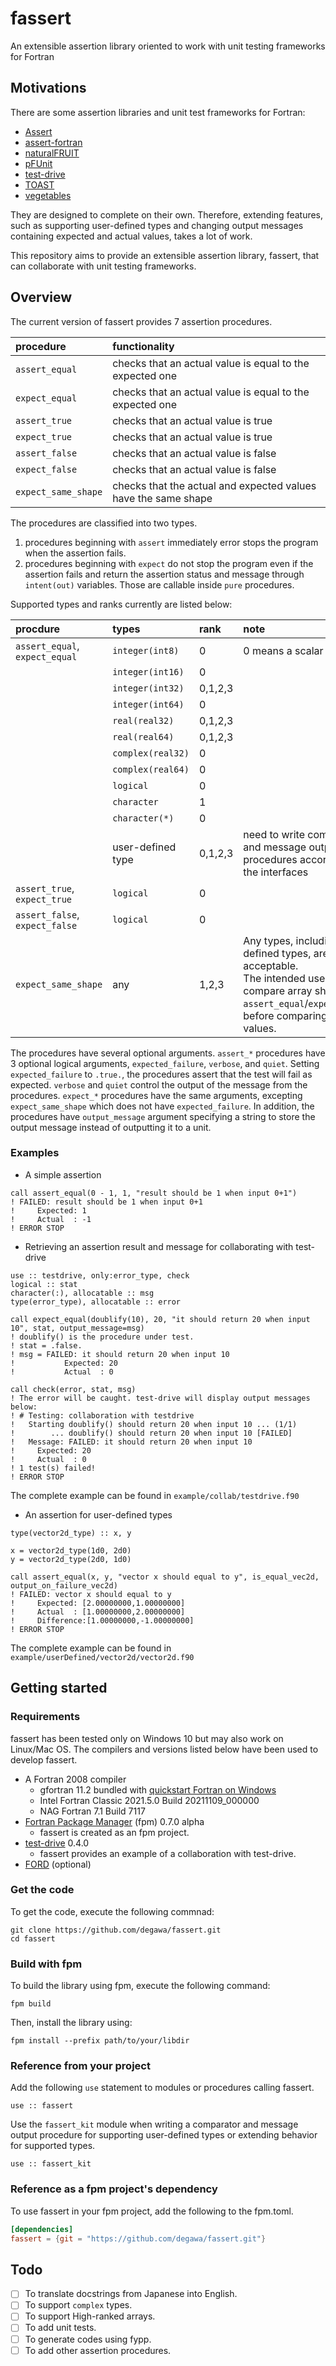 # fassert
An extensible assertion library oriented to work with unit testing frameworks for Fortran

## Motivations
There are some assertion libraries and unit test frameworks for Fortran:

- [Assert](https://github.com/sourceryinstitute/assert)
- [assert-fortran](https://github.com/alecksandr26/assert-fortran)
- [naturalFRUIT](https://cibinjoseph.github.io/naturalFRUIT/index.html)
- [pFUnit](https://github.com/Goddard-Fortran-Ecosystem/pFUnit)
- [test-drive](https://github.com/fortran-lang/test-drive)
- [TOAST](https://github.com/thomasms/toast)
- [vegetables](https://gitlab.com/everythingfunctional/vegetables)

They are designed to complete on their own. Therefore, extending features, such as supporting user-defined types and changing output messages containing expected and actual values, takes a lot of work.

This repository aims to provide an extensible assertion library, fassert, that can collaborate with unit testing frameworks.

## Overview
The current version of fassert provides 7 assertion procedures.

|      procedure      |                         functionality                          |
| :------------------ | :------------------------------------------------------------- |
| `assert_equal`      | checks that an actual value is equal to the expected one       |
| `expect_equal`      | checks that an actual value is equal to the expected one       |
| `assert_true`       | checks that an actual value is true                            |
| `expect_true`       | checks that an actual value is true                            |
| `assert_false`      | checks that an actual value is false                           |
| `expect_false`      | checks that an actual value is false                           |
| `expect_same_shape` | checks that the actual and expected values have the same shape |

The procedures are classified  into two types.
1. procedures beginning with `assert` immediately error stops the program when the assertion fails.
1. procedures beginning with `expect` do not stop the program even if the assertion fails and return the assertion status and message through `intent(out)` variables. Those are callable inside `pure` procedures.

Supported types and ranks currently are listed below:

|             procdure              |       types       |  rank   |                                        note                                        |
| :-------------------------------- | :---------------- | :------ | :--------------------------------------------------------------------------------- |
| `assert_equal`,<br>`expect_equal` | `integer(int8)`   | 0       | 0 means a scalar variable                                                          |
|                                   | `integer(int16)`  | 0       |                                                                                    |
|                                   | `integer(int32)`  | 0,1,2,3 |                                                                                    |
|                                   | `integer(int64)`  | 0       |                                                                                    |
|                                   | `real(real32)`    | 0,1,2,3 |                                                                                    |
|                                   | `real(real64)`    | 0,1,2,3 |                                                                                    |
|                                   | `complex(real32)` | 0       |                                                                                    |
|                                   | `complex(real64)` | 0       |                                                                                    |
|                                   | `logical`         | 0       |                                                                                    |
|                                   | `character`       | 1       |                                                                                    |
|                                   | `character(*)`    | 0       |                                                                                    |
|                                   | user-defined type | 0,1,2,3 | need to write comparator and message output procedures according to the interfaces |
| `assert_true`,<br>`expect_true`   | `logical`         | 0       |                                                                                    |
| `assert_false`,<br>`expect_false` | `logical`         | 0       |                                                                                    |
| `expect_same_shape`               | any               | 1,2,3   | Any types, including user-defined types, are acceptable.<br>The intended use is to compare array shapes in `assert_equal`/`expect_equal` before comparing those values.|

The procedures have several  optional arguments. `assert_*` procedures have 3 optional logical arguments, `expected_failure`, `verbose`, and `quiet`. Setting `expected_failure` to `.true.`, the procedures assert that the test will fail as expected. `verbose` and `quiet` control the output of the message from the procedures. `expect_*` procedures have the same arguments, excepting `expect_same_shape` which does not have `expected_failure`. In addition, the procedures have `output_message` argument specifying a string to store the output message instead of outputting it to a unit.

### Examples
- A simple assertion

```Fortran
call assert_equal(0 - 1, 1, "result should be 1 when input 0+1")
! FAILED: result should be 1 when input 0+1
!     Expected: 1
!     Actual  : -1
! ERROR STOP
```

- Retrieving an assertion result and message for collaborating with test-drive
```Fortran
use :: testdrive, only:error_type, check
logical :: stat
character(:), allocatable :: msg
type(error_type), allocatable :: error

call expect_equal(doublify(10), 20, "it should return 20 when input 10", stat, output_message=msg)
! doublify() is the procedure under test.
! stat = .false.
! msg = FAILED: it should return 20 when input 10
!           Expected: 20
!           Actual  : 0

call check(error, stat, msg)
! The error will be caught. test-drive will display output messages below:
! # Testing: collaboration with testdrive
!   Starting doublify() should return 20 when input 10 ... (1/1)
!        ... doublify() should return 20 when input 10 [FAILED]
!   Message: FAILED: it should return 20 when input 10
!     Expected: 20
!     Actual  : 0
! 1 test(s) failed!
! ERROR STOP
```

The complete example can be found in `example/collab/testdrive.f90`

- An assertion for user-defined types
```Fortran
type(vector2d_type) :: x, y

x = vector2d_type(1d0, 2d0)
y = vector2d_type(2d0, 1d0)

call assert_equal(x, y, "vector x should equal to y", is_equal_vec2d, output_on_failure_vec2d)
! FAILED: vector x should equal to y
!     Expected: [2.00000000,1.00000000]
!     Actual  : [1.00000000,2.00000000]
!     Difference:[1.00000000,-1.00000000]
! ERROR STOP
```

The complete example can be found in `example/userDefined/vector2d/vector2d.f90`

## Getting started
### Requirements
fassert has been tested only on Windows 10 but may also work on Linux/Mac OS.
The compilers and versions listed below have been used to develop fassert.

- A Fortran 2008 compiler
    - gfortran 11.2 bundled with [quickstart Fortran on Windows](https://github.com/LKedward/quickstart-fortran)
    - Intel Fortran Classic 2021.5.0 Build 20211109_000000
    - NAG Fortran 7.1 Build 7117
- [Fortran Package Manager](https://github.com/fortran-lang/fpm) (fpm) 0.7.0 alpha
    - fassert is created as an fpm project.
- [test-drive](https://github.com/fortran-lang/test-drive) 0.4.0
    - fassert provides an example of a collaboration with test-drive.
- [FORD](https://github.com/Fortran-FOSS-Programmers/ford) (optional)

### Get the code
To get the code, execute the following commnad:

```console
git clone https://github.com/degawa/fassert.git
cd fassert
```

### Build with fpm
To build the library using fpm, execute the following command:

```console
fpm build
```

Then, install the library using:

```console
fpm install --prefix path/to/your/libdir
```

### Reference from your project
Add the following `use` statement to modules or procedures calling fassert.

```Fortran
use :: fassert
```

Use the `fassert_kit` module when writing a comparator and message output procedure for supporting user-defined types or extending behavior for supported types.
```Fortran
use :: fassert_kit
```

### Reference as a fpm project's dependency
To use fassert in your fpm project, add the following to the fpm.toml.

```TOML
[dependencies]
fassert = {git = "https://github.com/degawa/fassert.git"}
```

## Todo
- [ ] To translate docstrings from Japanese into English.
- [ ] To support `complex` types.
- [ ] To support High-ranked arrays.
- [ ] To add unit tests.
- [ ] To generate codes using fypp.
- [ ] To add other assertion procedures.
